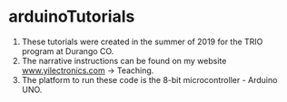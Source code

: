 # arduinoTutorials
1. These tutorials were created in the summer of 2019 for the TRIO program at Durango CO. 
2. The narrative instructions can be found on my website www.yilectronics.com -> Teaching. 
3. The platform to run these code is the 8-bit microcontroller - Arduino UNO.
